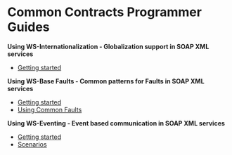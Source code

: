 # Common Contracts Programmer Guides

**Using WS-Internationalization - Globalization support in SOAP XML services**
* [Getting started](ws-i18n-Getting-Started)

**Using WS-Base Faults - Common patterns for Faults in SOAP XML services**
* [Getting started](wsrf-bf-Getting-Started)
* [Using Common Faults](wsrf-bf-Common-Faults)

**Using WS-Eventing - Event based communication in SOAP XML services**
* [Getting started](ws-eventing-Getting-Started)
* [Scenarios](ws-eventing-Scenarios)